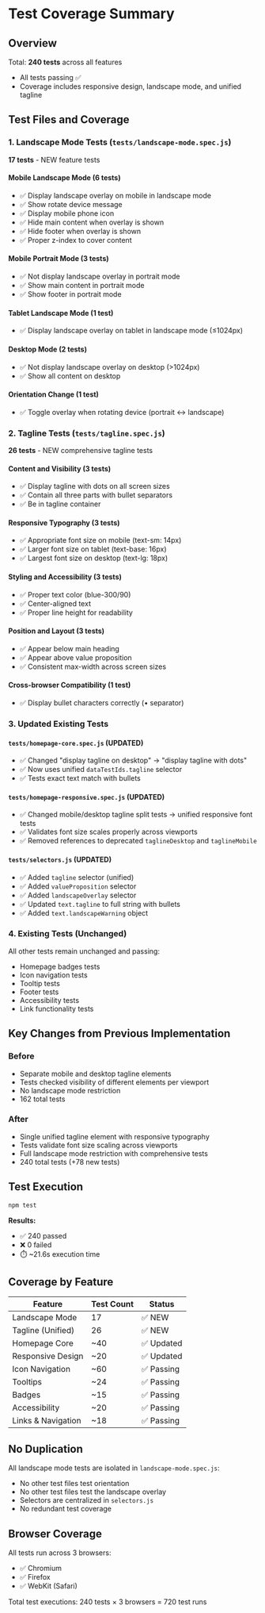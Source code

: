 # Test Coverage Summary

## Overview
Total: **240 tests** across all features
- All tests passing ✅
- Coverage includes responsive design, landscape mode, and unified tagline

## Test Files and Coverage

### 1. Landscape Mode Tests (`tests/landscape-mode.spec.js`)
**17 tests** - NEW feature tests

#### Mobile Landscape Mode (6 tests)
- ✅ Display landscape overlay on mobile in landscape mode
- ✅ Show rotate device message
- ✅ Display mobile phone icon
- ✅ Hide main content when overlay is shown
- ✅ Hide footer when overlay is shown
- ✅ Proper z-index to cover content

#### Mobile Portrait Mode (3 tests)
- ✅ Not display landscape overlay in portrait mode
- ✅ Show main content in portrait mode
- ✅ Show footer in portrait mode

#### Tablet Landscape Mode (1 test)
- ✅ Display landscape overlay on tablet in landscape mode (≤1024px)

#### Desktop Mode (2 tests)
- ✅ Not display landscape overlay on desktop (>1024px)
- ✅ Show all content on desktop

#### Orientation Change (1 test)
- ✅ Toggle overlay when rotating device (portrait ↔ landscape)

### 2. Tagline Tests (`tests/tagline.spec.js`)
**26 tests** - NEW comprehensive tagline tests

#### Content and Visibility (3 tests)
- ✅ Display tagline with dots on all screen sizes
- ✅ Contain all three parts with bullet separators
- ✅ Be in tagline container

#### Responsive Typography (3 tests)
- ✅ Appropriate font size on mobile (text-sm: 14px)
- ✅ Larger font size on tablet (text-base: 16px)
- ✅ Largest font size on desktop (text-lg: 18px)

#### Styling and Accessibility (3 tests)
- ✅ Proper text color (blue-300/90)
- ✅ Center-aligned text
- ✅ Proper line height for readability

#### Position and Layout (3 tests)
- ✅ Appear below main heading
- ✅ Appear above value proposition
- ✅ Consistent max-width across screen sizes

#### Cross-browser Compatibility (1 test)
- ✅ Display bullet characters correctly (• separator)

### 3. Updated Existing Tests

#### `tests/homepage-core.spec.js` (UPDATED)
- ✅ Changed "display tagline on desktop" → "display tagline with dots"
- ✅ Now uses unified `dataTestIds.tagline` selector
- ✅ Tests exact text match with bullets

#### `tests/homepage-responsive.spec.js` (UPDATED)
- ✅ Changed mobile/desktop tagline split tests → unified responsive font tests
- ✅ Validates font size scales properly across viewports
- ✅ Removed references to deprecated `taglineDesktop` and `taglineMobile`

#### `tests/selectors.js` (UPDATED)
- ✅ Added `tagline` selector (unified)
- ✅ Added `valueProposition` selector
- ✅ Added `landscapeOverlay` selector
- ✅ Updated `text.tagline` to full string with bullets
- ✅ Added `text.landscapeWarning` object

### 4. Existing Tests (Unchanged)
All other tests remain unchanged and passing:
- Homepage badges tests
- Icon navigation tests
- Tooltip tests
- Footer tests
- Accessibility tests
- Link functionality tests

## Key Changes from Previous Implementation

### Before
- Separate mobile and desktop tagline elements
- Tests checked visibility of different elements per viewport
- No landscape mode restriction
- 162 total tests

### After
- Single unified tagline element with responsive typography
- Tests validate font size scaling across viewports
- Full landscape mode restriction with comprehensive tests
- 240 total tests (+78 new tests)

## Test Execution

```bash
npm test
```

**Results:**
- ✅ 240 passed
- ❌ 0 failed
- ⏱️ ~21.6s execution time

## Coverage by Feature

| Feature | Test Count | Status |
|---------|-----------|--------|
| Landscape Mode | 17 | ✅ NEW |
| Tagline (Unified) | 26 | ✅ NEW |
| Homepage Core | ~40 | ✅ Updated |
| Responsive Design | ~20 | ✅ Updated |
| Icon Navigation | ~60 | ✅ Passing |
| Tooltips | ~24 | ✅ Passing |
| Badges | ~15 | ✅ Passing |
| Accessibility | ~20 | ✅ Passing |
| Links & Navigation | ~18 | ✅ Passing |

## No Duplication

All landscape mode tests are isolated in `landscape-mode.spec.js`:
- No other test files test orientation
- No other test files test the landscape overlay
- Selectors are centralized in `selectors.js`
- No redundant test coverage

## Browser Coverage

All tests run across 3 browsers:
- ✅ Chromium
- ✅ Firefox  
- ✅ WebKit (Safari)

Total test executions: 240 tests × 3 browsers = 720 test runs

